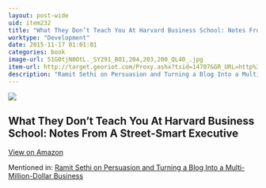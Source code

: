 ```yaml
---
layout: post-wide
uid: item232
title: "What They Don’t Teach You At Harvard Business School: Notes From A Street-Smart Executive"
worktype: "Development"
date: 2015-11-17 01:01:01
categories: book
image-url: 51G0tjN0OtL._SY291_BO1,204,203,200_QL40_.jpg
item-url: http://target.georiot.com/Proxy.ashx?tsid=14707&GR_URL=http%3A%2F%2Fwww.amazon.com%2FWhat-Teach-Harvard-Business-School%2Fdp%2F0553345834%2F
description: "Ramit Sethi on Persuasion and Turning a Blog Into a Multi-Million-Dollar Business"
---
```

<a href="http://target.georiot.com/Proxy.ashx?tsid=14707&GR_URL=http%3A%2F%2Fwww.amazon.com%2FWhat-Teach-Harvard-Business-School%2Fdp%2F0553345834%2F" target="blank"><img src="../../../../img/thumbs/51G0tjN0OtL._SY291_BO1,204,203,200_QL40_.jpg" class="prod-img"></a>
<h2>What They Don’t Teach You At Harvard Business School: Notes From A Street-Smart Executive</h2>
<p><a class="btn btn-primary" href="http://target.georiot.com/Proxy.ashx?tsid=14707&GR_URL=http%3A%2F%2Fwww.amazon.com%2FWhat-Teach-Harvard-Business-School%2Fdp%2F0553345834%2F" target="blank">View on Amazon</a><p>
<p>Mentioned in: <a href="http://fourhourworkweek.com/2014/10/09/ramit-sethi-on-persuasion-and-turning-a-blog-into-a-multi-million-dollar-business/comment-page-3/" target="blank">Ramit Sethi on Persuasion and Turning a Blog Into a Multi-Million-Dollar Business</a></p>
